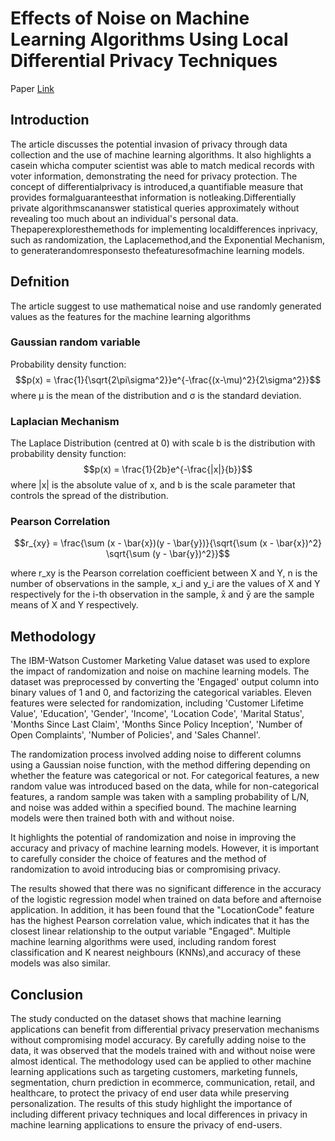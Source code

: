 # Effects of Noise on Machine Learning Algorithms Using Local Differential Privacy Techniques

Paper [Link](https://ieeexplore.ieee.org/document/9422609)

## Introduction 

The article discusses the potential invasion of privacy through data collection and the use of machine learning algorithms. It also highlights a casein whicha computer scientist was able to match medical records with voter information, demonstrating the need for privacy protection. The concept of differentialprivacy is introduced,a quantifiable measure that provides formalguaranteesthat information is notleaking.Differentially private algorithmscananswer statistical queries approximately without revealing too much about an individual's personal data. Thepaperexploresthemethods for implementing localdifferences inprivacy, such as randomization, the Laplacemethod,and the Exponential Mechanism, to generaterandomresponsesto thefeaturesofmachine learning models.

## Defnition 

The article suggest to use mathematical noise and use randomly generated values as the features for the machine learning algorithms 

### Gaussian random variable 
Probability density function:   
$$p(x) = \frac{1}{\sqrt{2\pi\sigma^2}}e^{-\frac{(x-\mu)^2}{2\sigma^2}}$$
where μ is the mean of the distribution and σ is the standard deviation.

### Laplacian Mechanism

The Laplace Distribution (centred at 0) with scale b is the distribution with probability density function:
$$p(x) = \frac{1}{2b}e^{-\frac{|x|}{b}}$$
where |x| is the absolute value of x, and b is the scale parameter that controls the spread of the distribution. 

### Pearson Correlation

$$r_{xy} = \frac{\sum (x - \bar{x})(y - \bar{y})}{\sqrt{\sum (x - \bar{x})^2} \sqrt{\sum (y - \bar{y})^2}}$$

where r_xy is the Pearson correlation coefficient between X and Y, n is the number of observations in the sample, x_i and y_i are the values of X and Y respectively for the i-th observation in the sample, x̄ and ȳ are the sample means of X and Y respectively.

## Methodology

The IBM-Watson Customer Marketing Value dataset was used to explore the impact of randomization and noise on machine learning models. The dataset was preprocessed by converting the 'Engaged' output column into binary values of 1 and 0, and factorizing the categorical variables. Eleven features were selected for randomization, including 'Customer Lifetime Value', 'Education', 'Gender', 'Income', 'Location Code', 'Marital Status', 'Months Since Last Claim', 'Months Since Policy Inception', 'Number of Open Complaints', 'Number of Policies', and 'Sales Channel'.

The randomization process involved adding noise to different columns using a Gaussian noise function, with the method differing depending on whether the feature was categorical or not. For categorical features, a new random value was introduced based on the data, while for non-categorical features, a random sample was taken with a sampling probability of L/N, and noise was added within a specified bound. The machine learning models were then trained both with and without noise.

It highlights the potential of randomization and noise in improving the accuracy and privacy of machine learning models. However, it is important to carefully consider the choice of features and the method of randomization to avoid introducing bias or compromising privacy.


The results showed that there was no significant difference in the accuracy of the logistic regression model when trained on data before and afternoise application. In addition, it has been found that the "LocationCode" feature has the highest Pearson correlation value, which indicates that it has the closest linear relationship to the output variable "Engaged". Multiple machine learning algorithms were used, including random forest classification and K nearest neighbours (KNNs),and accuracy of these models was also similar.

## Conclusion 

The study conducted on the dataset shows that machine learning applications can benefit from differential privacy preservation mechanisms without compromising model accuracy. By carefully adding noise to the data, it was observed that the models trained with and without noise were almost identical. The methodology used  can be applied to other machine learning applications such as targeting customers, marketing funnels, segmentation, churn prediction in ecommerce, communication, retail, and healthcare, to protect the privacy of end user data while preserving personalization. The results of this study highlight the importance of including different privacy techniques and local differences in privacy in machine learning applications to ensure the privacy of end-users.